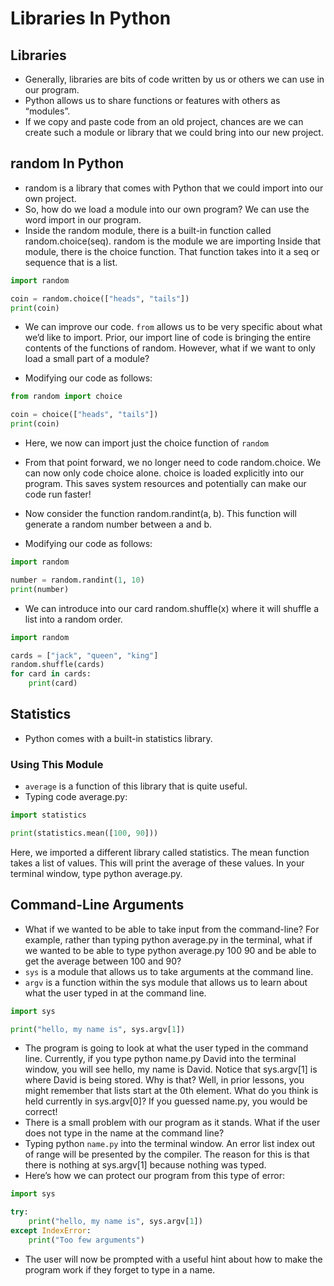 # Libraries In Python

## Libraries

- Generally, libraries are bits of code written by us or others we can use in our program.
- Python allows us to share functions or features with others as “modules”.
- If we copy and paste code from an old project, chances are we can create such a module or library that we could bring into our new project.

## random In Python

- random is a library that comes with Python that we could import into our own project.
- So, how do we load a module into our own program? We can use the word import in our program.
- Inside the random module, there is a built-in function called random.choice(seq). random is the module we are importing Inside that module, there is the choice function. That function takes into it a seq or sequence that is a list.

```Python
import random

coin = random.choice(["heads", "tails"])
print(coin)
```

- We can improve our code. `from` allows us to be very specific about what we’d like to import. Prior, our import line of code is bringing the entire contents of the functions of random. However, what if we want to only load a small part of a module?

- Modifying our code as follows:

```Python
from random import choice

coin = choice(["heads", "tails"])
print(coin)
```

- Here, we now can import just the choice function of `random`
- From that point forward, we no longer need to code random.choice. We can now only code choice alone. choice is loaded explicitly into our program. This saves system resources and potentially can make our code run faster!

- Now consider the function random.randint(a, b). This function will generate a random number between a and b.
- Modifying our code as follows:

```Python
import random

number = random.randint(1, 10)
print(number)
```

- We can introduce into our card random.shuffle(x) where it will shuffle a list into a random order.

```Python
import random

cards = ["jack", "queen", "king"]
random.shuffle(cards)
for card in cards:
    print(card)
```

## Statistics

- Python comes with a built-in statistics library.

### Using This Module

- `average` is a function of this library that is quite useful.
- Typing code average.py:

```Python
import statistics

print(statistics.mean([100, 90]))
```

Here, we imported a different library called statistics. The mean function takes a list of values. This will print the average of these values. In your terminal window, type python average.py.

## Command-Line Arguments

- What if we wanted to be able to take input from the command-line? For example, rather than typing python average.py in the terminal, what if we wanted to be able to type python average.py 100 90 and be able to get the average between 100 and 90?
- `sys` is a module that allows us to take arguments at the command line.
- `argv` is a function within the sys module that allows us to learn about what the user typed in at the command line.

```Python
import sys

print("hello, my name is", sys.argv[1])
```

- The program is going to look at what the user typed in the command line. Currently, if you type python name.py David into the terminal window, you will see hello, my name is David. Notice that sys.argv[1] is where David is being stored. Why is that? Well, in prior lessons, you might remember that lists start at the 0th element. What do you think is held currently in sys.argv[0]? If you guessed name.py, you would be correct!
- There is a small problem with our program as it stands. What if the user does not type in the name at the command line?
- Typing python `name.py` into the terminal window. An error list index out of range will be presented by the compiler. The reason for this is that there is nothing at sys.argv[1] because nothing was typed.
- Here’s how we can protect our program from this type of error:

```Python
import sys

try:
    print("hello, my name is", sys.argv[1])
except IndexError:
    print("Too few arguments")
```

- The user will now be prompted with a useful hint about how to make the program work if they forget to type in a name.
